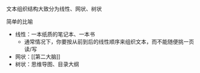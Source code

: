 文本组织结构大致分为线性、网状、树状

简单的比喻
- 线性：一本纸质的笔记本、一本书
	- 通常情况下，你要按从前到后的线性顺序来组织文本，而不能随便挑一页读/写
- 网状：[[第二大脑]]
- 树状：思维导图、目录大纲